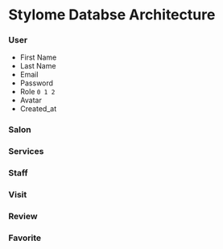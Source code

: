 # Stylome Databse Architecture

### User

- First Name
- Last Name
- Email
- Password
- Role `0 1 2`
- Avatar
- Created_at

### Salon

### Services

### Staff

### Visit

### Review

### Favorite
